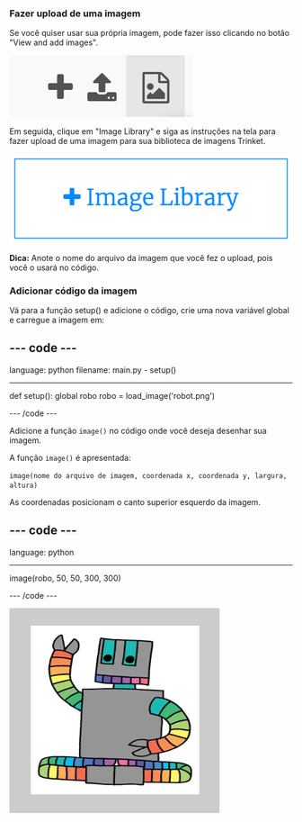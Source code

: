 ### Fazer upload de uma imagem

Se você quiser usar sua própria imagem, pode fazer isso clicando no botão "View and add images".

![Um símbolo de adição, um símbolo de upload e um símbolo de imagem. O símbolo de imagem está realçado.](images/trinket_image.png)

Em seguida, clique em "Image Library" e siga as instruções na tela para fazer upload de uma imagem para sua biblioteca de imagens Trinket.

![Um botão com um sinal de adição e as palavras "Image Library" nele.](images/trinket_image_library.png)

**Dica:** Anote o nome do arquivo da imagem que você fez o upload, pois você o usará no código.

### Adicionar código da imagem

Vá para a função setup() e adicione o código, crie uma nova variável global e carregue a imagem em:

--- code ---
---
language: python
filename: main.py - setup()

---

def setup():
  global robo
  robo = load_image('robot.png')

--- /code ---

Adicione a função `image()` no código onde você deseja desenhar sua imagem.

A função `image()` é apresentada:

`image(nome do arquivo de imagem, coordenada x, coordenada y, largura, altura)`

As coordenadas posicionam o canto superior esquerdo da imagem.

--- code ---
---
language: python

---

  image(robo, 50, 50, 300, 300)

--- /code ---

![A área de código e a área de saída mostrando a imagem do robô.](images/inserted-robot.png)
